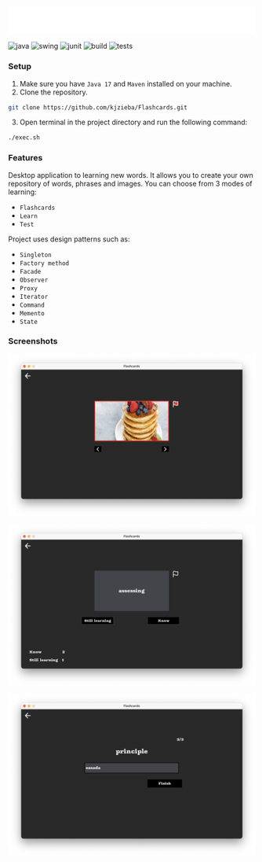 <p align="center">
   <a href="https://github.com/kjzieba/Flashcards">
     <img alt="FlashCards" src="src/main/resources/img/logo.svg"/>
   </a>
</p>

![java](https://img.shields.io/badge/java-17-important)
![swing](https://img.shields.io/badge/swing-gui-blue)
![junit](https://img.shields.io/badge/jUnit-5.9.2-blue)
![build](https://img.shields.io/badge/build-passed-success)
![tests](https://img.shields.io/badge/tests-passed-success)

### Setup

1. Make sure you have `Java 17` and `Maven` installed on your machine.
2. Clone the repository.
```bash
git clone https://github.com/kjzieba/Flashcards.git
```
3. Open terminal in the project directory and run the following command:
```bash
./exec.sh
```

### Features

Desktop application to learning new words. It allows you to create your own repository of words, phrases and images.
You can choose from 3 modes of learning: 
- `Flashcards`
- `Learn`
- `Test` 

Project uses design patterns such as:
- `Singleton`
- `Factory method`
- `Facade`
- `Observer`
- `Proxy`
- `Iterator`
- `Command`
- `Memento`
- `State`

### Screenshots
<p align="center">
   <a href="https://github.com/kjzieba/Flashcards">
     <img alt="FlashcardMode" src="img/flashcardImage.png"/>
   </a>
</p>

<p align="center">
   <a href="https://github.com/kjzieba/Flashcards">
     <img alt="FlashcardMode" src="img/learnModeScreen.png"/>
   </a>
</p>

<p align="center">
   <a href="https://github.com/kjzieba/Flashcards">
     <img alt="FlashcardMode" src="img/testmode.png"/>
   </a>
</p>




